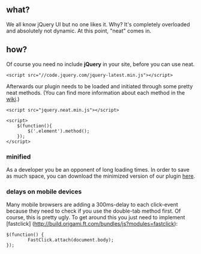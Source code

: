 ## what?

We all know jQuery UI but no one likes it. Why? It's completely overloaded and absolutely not dynamic. At this point, "neat" comes in.

## how?

Of course you need no include **jQuery** in your site, before you can use neat.

	<script src="//code.jquery.com/jquery-latest.min.js"></script>
	
Afterwards our plugin needs to be loaded and initiated through some pretty neat methods. (You can find more information about each method in the [wiki](../../wiki).)

	<script src="jquery.neat.min.js"></script>
		
	<script>
		$(function(){
			$('.element').method();
		});
	</script>
	
### minified

As a developer you be an opponent of long loading times. In order to save as much space, you can download the minimized version of our plugin <a href="https://raw.githubusercontent.com/medienreaktor/neat/master/jquery.neat.min.js">here</a>.

### delays on mobile devices

Many mobile browsers are adding a 300ms-delay to each click-event because they need to check if you use the double-tab method first. Of course, this is pretty ugly. To get around this you just need to implement [fastclick] (http://build.origami.ft.com/bundles/js?modules=fastclick):

	$(function() {
    		FastClick.attach(document.body);
	});
